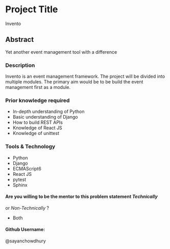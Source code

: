 # Project Title

Invento


## Abstract

Yet another event management tool with a difference



### Description

Invento is an event management framework. The project will be divided into
multiple modules. The primary aim would be to be build the event management
first as a module.



### Prior knowledge required
- In-depth understanding of Python
- Basic understanding of Django
- How to build REST APIs
- Knowledge of React JS
- Knowledge of unittest

### Tools & Technology
- Python
- Django
- ECMAScript6
- React JS
- pytest
- Sphinx


#### Are you willing to be the mentor to this problem statement *Technically*
or *Non-Technically* ?
- Both


#### Github Username:
@sayanchowdhury










